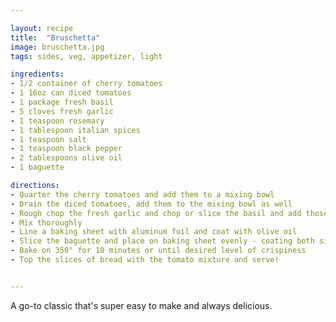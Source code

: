 ```yaml
---

layout: recipe
title:  "Bruschetta"
image: bruschetta.jpg
tags: sides, veg, appetizer, light

ingredients:
- 1/2 container of cherry tomatoes
- 1 16oz can diced tomatoes
- 1 package fresh basil
- 5 cloves fresh garlic
- 1 teaspoon rosemary
- 1 tablespoon italian spices
- 1 teaspoon salt
- 1 teaspoon black pepper
- 2 tablespoons olive oil
- 1 baguette

directions:
- Quarter the cherry tomatoes and add them to a mixing bowl
- Drain the diced tomatoes, add them to the mixing bowl as well
- Rough chop the fresh garlic and chop or slice the basil and add those to the mixing bowl with all the spices and oil
- Mix thoroughly
- Line a baking sheet with aluminum foil and coat with olive oil
- Slice the baguette and place on baking sheet evenly - coating both sides with olive oil
- Bake on 350° for 10 minutes or until desired level of crispiness
- Top the slices of bread with the tomato mixture and serve!


---
```


A go-to classic that's super easy to make and always delicious.
